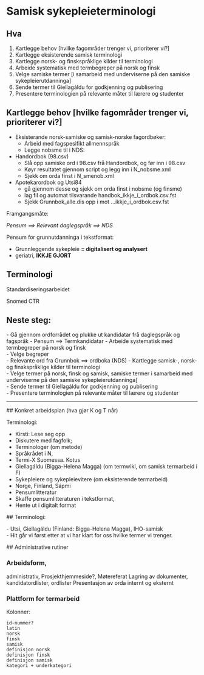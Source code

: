 # Samisk sykepleieterminologi 

## Hva  

1. Kartlegge behov [hvilke fagområder trenger vi, prioriterer vi?]  
1. Kartlegge eksisterende samisk terminologi  
1. Kartlegge norsk- og finskspråklige kilder til terminologi   
1. Arbeide systematisk med termbegreper på norsk og finsk  
1. Velge samiske termer [i samarbeid med underviserne på den samiske sykepleierutdanninga]  
1. Sende termer til Giellagáldu for godkjenning og publisering  
1. Presentere terminologien på relevante måter til lærere og studenter  

  

## Kartlegge behov [hvilke fagområder trenger vi, prioriterer vi?]  

- Eksisterande norsk-samiske og samisk-norske fagordbøker: 
	- Arbeid med fagspesifikt allmennspråk 
	- Legge nobsme til i NDS: 
- Handordbok (98.csv) 
	- Slå opp samiske ord i 98.csv frå Handordbok, og før inn i 98.csv 
	- Køyr resultatet gjennom script og legg inn i N_nobsme.xml 
	- Sjekk om orda finst i N_smenob.xml 
- Apotekarordbok og Utsi84 
	- gå gjennom desse og sjekk om orda finst i nobsme (og finsme) 
	- lag fil og automat tilsvarande handbok_ikkje_i_ordbok.csv.fst 
	- Sjekk Grunnbok_alle.dis opp i mot ...ikkje_i_ordbok.csv.fst 

Framgangsmåte: 

*Pensum ==> Relevant daglegspråk ==> NDS*

Pensum for grunnutdanninga i tekstformat:  

- Grunnleggende sykepleie **= digitalisert og analysert** 
- geriatri, **IKKJE GJORT** 

 
## Terminologi 

Standardiseringsarbeidet 

Snomed CTR

## Neste steg: 

- Gå gjennom ordforrådet og plukke ut kandidatar frå daglegspråk og fagspråk 
	- Pensum ==> Termkandidatar 
- Arbeide systematisk med termbegreper på norsk og finsk   
	- Velge begreper  
	- Relevante ord fra Grunnbok ==> ordboka (NDS) 
- Kartlegge samisk-, norsk- og finskspråklige kilder til terminologi  
- Velge termer på norsk, finsk og samisk, samiske termer i samarbeid med underviserne på den samiske sykepleierutdanninga]  
- Sende termer til Giellagáldu for godkjenning og publisering  
- Presentere terminologien på relevante måter til lærere og studenter  

---

## Konkret arbeidsplan (hva gjør K og T når) 

Terminologi: 

- Kirsti: Lese seg opp  
- Diskutere med fagfolk;  
- Terminologer  (om metode) 
- Språkrådet i N,  
- Termi-X Suomessa. Kotus 
- Giellagáldu (Bigga-Helena Magga) (om termwiki, om samisk termarbeid i F) 
- Sykepleiere og sykepleievitere (om eksisterende termarbeid) 
- Norge, Finland, Sápmi 
- Pensumlitteratur 
- Skaffe pensumlitteraturen i tekstformat,
- Hente ut i digitalt format 

## Terminologi: 

- Utsi, Giellagáldu (Finland: Bigga-Helena Magga), IHO-samisk  
- Hit går vi først etter at vi har klart for oss hvilke termer vi trenger.  

 

## Administrative rutiner 

### Arbeidsform, 

administrativ, Prosjekthjemmeside?, Møtereferat 
Lagring av dokumenter, kandidatordlister, ordlister 
Presentasjon av orda internt og eksternt 

### Plattform for termarbeid 

Kolonner: 

```
id-nummer? 
latin 
norsk 
finsk 
samisk 
definisjon norsk 
definisjon finsk 
definisjon samisk 
kategori + underkategori 
```
 